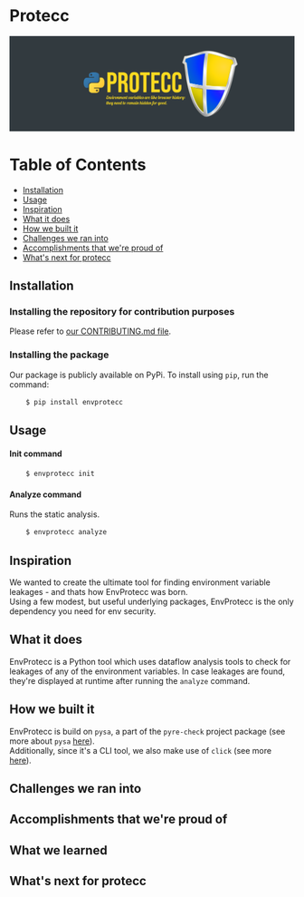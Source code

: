 # Protecc
![](banner_last.png)

# Table of Contents
- [Installation](#installation)
- [Usage](#usage)
- [Inspiration](#inspiration)
- [What it does](#what-it-does)
- [How we built it](#how-we-built-it)
- [Challenges we ran into](#challenges-we-ran-into)
- [Accomplishments that we're proud of](#accomplishments-that-were-proud-of)
- [What's next for protecc](#whats-next-for-protecc)

## Installation

### Installing the repository for contribution purposes
Please refer to [our CONTRIBUTING.md file](CONTRIBUTING.md).

### Installing the package

Our package is publicly available on PyPi.
To install using `pip`, run the command:

```bash
    $ pip install envprotecc
```

## Usage

#### Init command

```bash
    $ envprotecc init
```

#### Analyze command
Runs the static analysis.

```bash
    $ envprotecc analyze
```

## Inspiration
We wanted to create the ultimate tool for finding environment variable leakages - and thats how EnvProtecc was born.  
Using a few modest, but useful underlying packages, EnvProtecc is the only dependency you need for env security.

## What it does
EnvProtecc is a Python tool which uses dataflow analysis tools to check for leakages of any of the environment variables. In case leakages are found, they're displayed at runtime after running the `analyze` command.

## How we built it
EnvProtecc is build on `pysa`, a part of the `pyre-check` project package (see more about `pysa` [here](https://pyre-check.org/docs/pysa-running)).  
Additionally, since it's a CLI tool, we also make use of `click` (see more [here](https://click.palletsprojects.com/en/7.x/)).

## Challenges we ran into

## Accomplishments that we're proud of

## What we learned

## What's next for protecc
